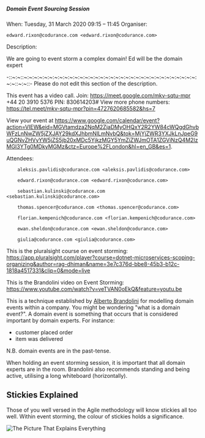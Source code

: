 ##### Domain Event Sourcing Session

When:
Tuesday, 31 March 2020 09:15 – 11:45
Organiser:

	edward.rixon@codurance.com <edward.rixon@codurance.com>

Description:
	

We are going to event storm a complex domain! Ed will be the domain expert

-::~:~::~:~:~:~:~:~:~:~:~:~:~:~:~:~:~:~:~:~:~:~:~:~:~:~:~:~:~:~:~:~:~:~:~:~:~:~::~:~::-
Please do not edit this section of the description.

This event has a video call.
Join: https://meet.google.com/mkv-sqtu-mpr
+44 20 3910 5376 PIN: 830614203#
View more phone numbers: https://tel.meet/mkv-sqtu-mpr?pin=4727620685582&hs=7

View your event at https://www.google.com/calendar/event?action=VIEW&eid=MGVtamdza2NqM2ZjaDMyOHQxY2R2YW84cWQgdGhvbWFzLnNwZW5jZXJAY29kdXJhbmNlLmNvbQ&tok=MjYjZWR3YXJkLnJpeG9uQGNvZHVyYW5jZS5jb20xMDc5YjkzMGY5YmZiZWJmOTA1ZGViNzQ4M2IzMGI3YTg0MDkyMGMz&ctz=Europe%2FLondon&hl=en_GB&es=1.

Attendees:
```
	aleksis.pavlidis@codurance.com <aleksis.pavlidis@codurance.com>

	edward.rixon@codurance.com <edward.rixon@codurance.com>

	sebastian.kulinski@codurance.com <sebastian.kulinski@codurance.com>

	thomas.spencer@codurance.com <thomas.spencer@codurance.com>

	florian.kempenich@codurance.com <florian.kempenich@codurance.com>

	ewan.sheldon@codurance.com <ewan.sheldon@codurance.com>

	giulia@codurance.com <giulia@codurance.com>
```

This is the pluralsight course on event storming:
https://app.pluralsight.com/player?course=dotnet-microservices-scoping-organizing&author=rag-dhiman&name=3e7c376d-bbe8-45b3-b12c-1818a4517331&clip=0&mode=live

This is the Brandolini video on Event Storming:
https://www.youtube.com/watch?v=veTVAN0oEkQ&feature=youtu.be


This is a technique established by [Alberto Brandolini](https://www.youtube.com/watch?v=veTVAN0oEkQ&feature=youtu.be) for modelling domain events within a company. You might be wondering "what is a domain event?". A domain event is something that occurs that is considered important by domain experts. For instance:

* customer placed order
* item was delivered

N.B. domain events are in the past-tense.

When holding an event storming session, it is important that all domain experts are in the room. Brandolini also recommends standing and being active, utilising a long whiteboard (horizontally).

## Stickies Explained
Those of you well versed in the Agile methodology will know stickies all too well. Within event storming, the colour of stickies holds a significance.

![The Picture That Explains Everything](https://buildplease.com/img/brandolini_everything.png)



 
